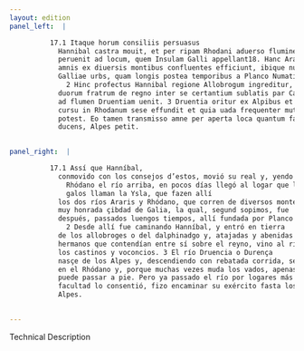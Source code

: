 ```yaml
---
layout: edition
panel_left:  |

          17.1 Itaque horum consiliis persuasus
            Hannibal castra mouit, et per ripam Rhodani aduerso flumine profectus paucis diebus
            peruenit ad locum, quem Insulam Galli appellant18. Hanc Arar et Rhodanus
            amnis ex diuersis montibus confluentes efficiunt, ibique nunc Lugdunium est celeberrima
            Galliae urbs, quam longis postea temporibus a Planco Numatio conditam fuisse accepimus.
              2 Hinc profectus Hannibal regione Allobrogum ingreditur, discordiisque
            duorum fratrum de regno inter se certantium sublatis par Castinorum et Vocontiorum fines
            ad flumen Druentiam uenit. 3 Druentia oritur ex Alpibus et citato descendens
            cursu in Rhodanum sese effundit et quia uada frequenter mutat, aegre pedibus transiri
            potest. Eo tamen transmisso amne per aperta loca quantum facultas dari potuit exercitum
            ducens, Alpes petit.
        

panel_right:  |

          17.1 Assí que Hanníbal,
            conmovido con los consejos d’estos, movió su real y, yendo por la ribera del
              Rhódano el río arriba, en pocos días llegó al logar que los
              galos llaman la Ysla, que fazen allí
            los dos ríos Araris y Rhódano, que corren de diversos montes fasta llegar a Lugdunio,
            muy honrada çibdad de Galia, la qual, segund sopimos, fue
            después, passados luengos tiempos, allí fundada por Planco Numacio.
              2 Desde allí fue caminando Hanníbal, y entró en tierra
            de los allobroges o del dalphinadgo y, atajadas y abenidas las discordias de dos
            hermanos que contendían entre sí sobre el reyno, vino al río Druencia por las tierras de
            los castinos y voconcios. 3 El río Druencia o Durença
            nasçe de los Alpes y, descendiendo con rebatada corrida, se lança
            en el Rhódano y, porque muchas vezes muda los vados, apenas se
            puede passar a pie. Pero ya passado el río por logares más descobiertos, quanto la
            facultad lo consentió, fizo encaminar su exército fasta los
            Alpes.
        

---
```


 Technical Description 